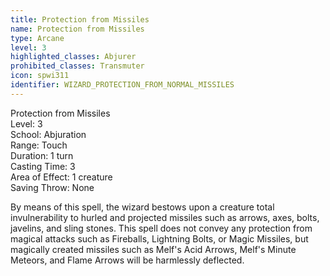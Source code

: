 ```yaml
---
title: Protection from Missiles
name: Protection from Missiles
type: Arcane
level: 3
highlighted_classes: Abjurer
prohibited_classes: Transmuter
icon: spwi311
identifier: WIZARD_PROTECTION_FROM_NORMAL_MISSILES
---
```

Protection from Missiles  
Level: 3  
School: Abjuration  
Range: Touch  
Duration: 1 turn  
Casting Time: 3  
Area of Effect: 1 creature  
Saving Throw: None  
  
By means of this spell, the wizard bestows upon a creature total invulnerability to hurled and projected missiles such as arrows, axes, bolts, javelins, and sling stones. This spell does not convey any protection from magical attacks such as Fireballs, Lightning Bolts, or Magic Missiles, but magically created missiles such as Melf's Acid Arrows, Melf's Minute Meteors, and Flame Arrows will be harmlessly deflected.  
